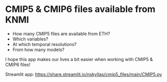 # CMIP5 & CMIP6 files available from KNMI
- How many CMIP5 files are available from ETH? 
- Which variables? 
- At which temporal resolutions? 
- From how many models? 

I hope this app makes our lives a bit easier when working with CMIP5 & CMIP6 files!

Streamlit app: https://share.streamlit.io/nskyllas/cmip5_files/main/CMIP5.py
